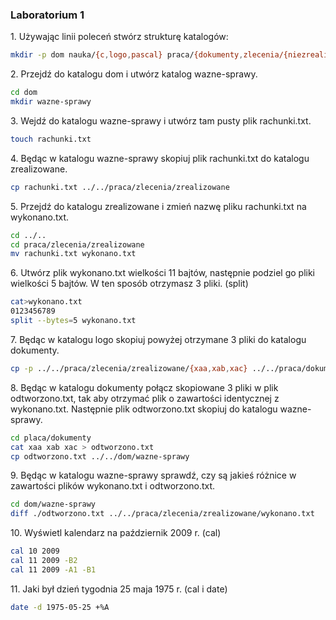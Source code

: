 ### Laboratorium 1

1\. Używając linii poleceń stwórz strukturę katalogów:

```sh
mkdir -p dom nauka/{c,logo,pascal} praca/{dokumenty,zlecenia/{niezrealizowane,zrealizowane}}
```

2\. Przejdź do katalogu dom i utwórz katalog wazne-sprawy.

```sh
cd dom
mkdir wazne-sprawy
```
3\. Wejdź do katalogu wazne-sprawy i utwórz tam pusty plik rachunki.txt.

```sh
touch rachunki.txt
```

4\. Będąc w katalogu wazne-sprawy skopiuj plik rachunki.txt do katalogu zrealizowane.

```sh
cp rachunki.txt ../../praca/zlecenia/zrealizowane

```

5\. Przejdź do katalogu zrealizowane i zmień nazwę pliku rachunki.txt na wykonano.txt.

```sh
cd ../..
cd praca/zlecenia/zrealizowane
mv rachunki.txt wykonano.txt
```

6\. Utwórz plik wykonano.txt wielkości 11 bajtów, następnie podziel go pliki wielkości 5 bajtów. W ten sposób otrzymasz 3 pliki. (split)

```sh
cat>wykonano.txt
0123456789
split --bytes=5 wykonano.txt
```

7\. Będąc w katalogu logo skopiuj powyżej otrzymane 3 pliki do katalogu dokumenty.
```sh
cp -p ../../praca/zlecenia/zrealizowane/{xaa,xab,xac} ../../praca/dokumenty
```

8\. Będąc w katalogu dokumenty połącz skopiowane 3 pliki w plik odtworzono.txt, tak aby otrzymać plik o zawartości identycznej z wykonano.txt. Następnie plik odtworzono.txt skopiuj do katalogu wazne-sprawy.
```sh
cd placa/dokumenty
cat xaa xab xac > odtworzono.txt
cp odtworzono.txt ../../dom/wazne-sprawy
```

9\. Będąc w katalogu wazne-sprawy sprawdź, czy są jakieś różnice w zawartości plików wykonano.txt i odtworzono.txt.
```sh
cd dom/wazne-sprawy
diff ./odtworzono.txt ../../praca/zlecenia/zrealizowane/wykonano.txt
```

10\. Wyświetl kalendarz na październik 2009 r. (cal)
```sh
cal 10 2009
cal 11 2009 -B2
cal 11 2009 -A1 -B1


```

11\. Jaki był dzień tygodnia 25 maja 1975 r. (cal i date)
```sh
date -d 1975-05-25 +%A
```
